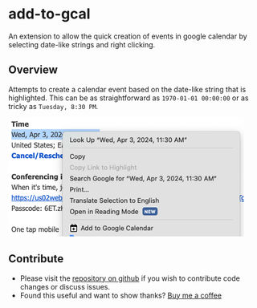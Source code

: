 # add-to-gcal

An extension to allow the quick creation of events in google calendar by selecting date-like strings and right clicking.

## Overview

Attempts to create a calendar event based on the date-like string that is highlighted.  This can be as straightforward as `1970-01-01 00:00:00` or as tricky as `Tuesday, 8:30 PM`.

![](assets/howto.png)

## Contribute

* Please visit the [repository on github](https://github.com/nabraham/add-to-gcal) if you wish to contribute code changes or discuss issues.
* Found this useful and want to show thanks?  [Buy me a coffee](https://buymeacoffee.com/nabraham)